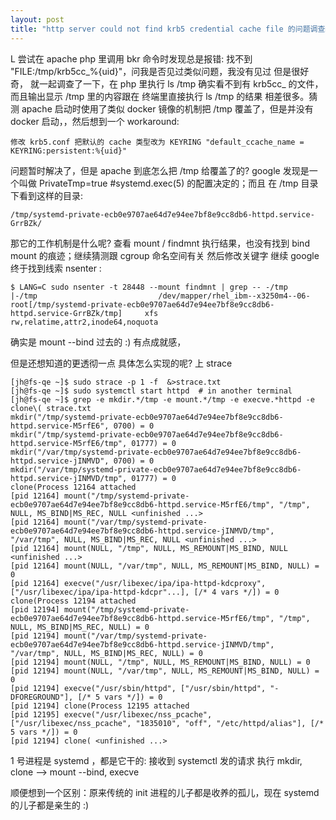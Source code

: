 ```yaml
---
layout: post
title: "http server could not find krb5 credential cache file 的问题调查经过"
---
```


L 尝试在 apache php 里调用 bkr 命令时发现总是报错: 找不到 "FILE:/tmp/krb5cc_%{uid}"，问我是否见过类似问题，我没有见过 但是很好奇，
就一起调查了一下，在 php 里执行 ls /tmp 确实看不到有 krb5cc_ 的文件，而且输出显示 /tmp 里的内容跟在 终端里直接执行 ls /tmp 的结果
相差很多。猜测 apache 启动时使用了类似 docker 镜像的机制把 /tmp 覆盖了，但是并没有 docker 启动，，然后想到一个 workaround:

    修改 krb5.conf 把默认的 cache 类型改为 KEYRING "default_ccache_name = KEYRING:persistent:%{uid}"

问题暂时解决了，但是 apache 到底怎么把 /tmp 给覆盖了的? google 发现是一个叫做 PrivateTmp=true #systemd.exec(5) 的配置决定的；而且
在 /tmp 目录下看到这样的目录:

    /tmp/systemd-private-ecb0e9707ae64d7e94ee7bf8e9cc8db6-httpd.service-GrrBZk/

那它的工作机制是什么呢? 查看 mount / findmnt 执行结果，也没有找到 bind mount 的痕迹；继续猜测跟 cgroup 命名空间有关 然后修改关键字
继续 google 终于找到线索 nsenter :

    $ LANG=C sudo nsenter -t 28448 --mount findmnt | grep -- -/tmp
    |-/tmp                           /dev/mapper/rhel_ibm--x3250m4--06-root[/tmp/systemd-private-ecb0e9707ae64d7e94ee7bf8e9cc8db6-httpd.service-GrrBZk/tmp]     xfs         rw,relatime,attr2,inode64,noquota


确实是 mount --bind 过去的 :) 有点成就感，

但是还想知道的更透彻一点 具体怎么实现的呢? 上 strace

```
[jh@fs-qe ~]$ sudo strace -p 1 -f  &>strace.txt
[jh@fs-qe ~]$ sudo systemctl start httpd  # in another terminal
[jh@fs-qe ~]$ grep -e mkdir.*/tmp -e mount.*/tmp -e execve.*httpd -e clone\( strace.txt
mkdir("/tmp/systemd-private-ecb0e9707ae64d7e94ee7bf8e9cc8db6-httpd.service-M5rfE6", 0700) = 0
mkdir("/tmp/systemd-private-ecb0e9707ae64d7e94ee7bf8e9cc8db6-httpd.service-M5rfE6/tmp", 01777) = 0
mkdir("/var/tmp/systemd-private-ecb0e9707ae64d7e94ee7bf8e9cc8db6-httpd.service-jINMVD", 0700) = 0
mkdir("/var/tmp/systemd-private-ecb0e9707ae64d7e94ee7bf8e9cc8db6-httpd.service-jINMVD/tmp", 01777) = 0
clone(Process 12164 attached
[pid 12164] mount("/tmp/systemd-private-ecb0e9707ae64d7e94ee7bf8e9cc8db6-httpd.service-M5rfE6/tmp", "/tmp", NULL, MS_BIND|MS_REC, NULL <unfinished ...>
[pid 12164] mount("/var/tmp/systemd-private-ecb0e9707ae64d7e94ee7bf8e9cc8db6-httpd.service-jINMVD/tmp", "/var/tmp", NULL, MS_BIND|MS_REC, NULL <unfinished ...>
[pid 12164] mount(NULL, "/tmp", NULL, MS_REMOUNT|MS_BIND, NULL <unfinished ...>
[pid 12164] mount(NULL, "/var/tmp", NULL, MS_REMOUNT|MS_BIND, NULL) = 0
[pid 12164] execve("/usr/libexec/ipa/ipa-httpd-kdcproxy", ["/usr/libexec/ipa/ipa-httpd-kdcpr"...], [/* 4 vars */]) = 0
clone(Process 12194 attached
[pid 12194] mount("/tmp/systemd-private-ecb0e9707ae64d7e94ee7bf8e9cc8db6-httpd.service-M5rfE6/tmp", "/tmp", NULL, MS_BIND|MS_REC, NULL) = 0
[pid 12194] mount("/var/tmp/systemd-private-ecb0e9707ae64d7e94ee7bf8e9cc8db6-httpd.service-jINMVD/tmp", "/var/tmp", NULL, MS_BIND|MS_REC, NULL) = 0
[pid 12194] mount(NULL, "/tmp", NULL, MS_REMOUNT|MS_BIND, NULL) = 0
[pid 12194] mount(NULL, "/var/tmp", NULL, MS_REMOUNT|MS_BIND, NULL) = 0
[pid 12194] execve("/usr/sbin/httpd", ["/usr/sbin/httpd", "-DFOREGROUND"], [/* 5 vars */]) = 0
[pid 12194] clone(Process 12195 attached
[pid 12195] execve("/usr/libexec/nss_pcache", ["/usr/libexec/nss_pcache", "1835010", "off", "/etc/httpd/alias"], [/* 5 vars */]) = 0
[pid 12194] clone( <unfinished ...>
```

1 号进程是 systemd ，都是它干的: 接收到 systemctl 发的请求 执行 mkdir, clone --> mount --bind, execve

顺便想到一个区别：原来传统的 init 进程的儿子都是收养的孤儿，现在 systemd 的儿子都是亲生的 :)
